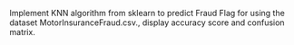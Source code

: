  Implement KNN algorithm from sklearn to predict Fraud Flag for using the dataset MotorInsuranceFraud.csv., display accuracy score and confusion matrix.
